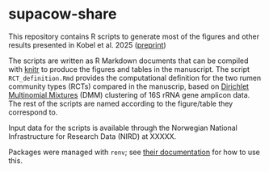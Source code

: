 # supacow-share

This repository contains R scripts to generate most of the figures and other results presented in Kobel et al. 2025 ([preprint](https://doi.org/10.1101/2024.12.05.626740))

The scripts are written as R Markdown documents that can be compiled with [knitr](https://yihui.org/knitr/) to produce the figures and tables in the manuscript. The script `RCT_definition.Rmd` provides the computational definition for the two rumen community types (RCTs) compared in the manuscrip, based on [Dirichlet Multinomial Mixtures](https://journals.plos.org/plosone/article?id=10.1371/journal.pone.0030126) (DMM) clustering of 16S rRNA gene amplicon data. The rest of the scripts are named according to the figure/table they correspond to.

Input data for the scripts is available through the Norwegian National Infrastructure for Research Data (NIRD) at XXXXX.

Packages were managed with `renv`; see [their documentation](https://rstudio.github.io/renv/articles/renv.html) for how to use this.
